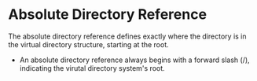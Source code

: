 # Absolute Directory Reference

The absolute directory reference defines exactly where the directory is in the virtual directory structure, starting at the root.

- An absolute directory reference always begins with a forward slash (/), indicating the virutal directory system's root.

